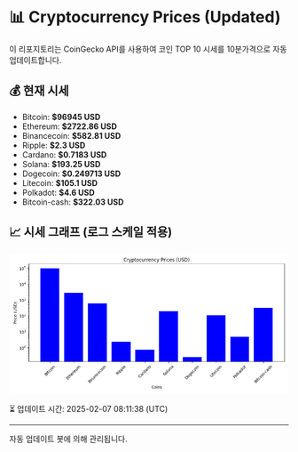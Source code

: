 
# 📊 Cryptocurrency Prices (Updated)

이 리포지토리는 CoinGecko API를 사용하여 코인 TOP 10 시세를 10분가격으로 자동 업데이트합니다.

## 💰 현재 시세
- Bitcoin: **$96945 USD**
- Ethereum: **$2722.86 USD**
- Binancecoin: **$582.81 USD**
- Ripple: **$2.3 USD**
- Cardano: **$0.7183 USD**
- Solana: **$193.25 USD**
- Dogecoin: **$0.249713 USD**
- Litecoin: **$105.1 USD**
- Polkadot: **$4.6 USD**
- Bitcoin-cash: **$322.03 USD**

## 📈 시세 그래프 (로그 스케일 적용)
![Crypto Prices](crypto_prices.png)

⏳ 업데이트 시간: 2025-02-07 08:11:38 (UTC)

---
자동 업데이트 봇에 의해 관리됩니다.
